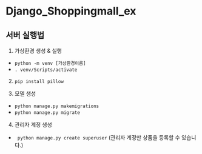 # Django_Shoppingmall_ex


## 서버 실행법 
1) 가상환경 생성 & 실행 
- ```python -m venv [가상환경이름]```
- ```. venv/Scripts/activate```

2) ```pip install pillow ```

3) 모델 생성
- ```python manage.py makemigrations```
- ```python manage.py migrate``` 

4) 관리자 계정 생성
- ``` python manage.py create superuser``` (관리자 계정만 상품을 등록할 수 있습니다.)
